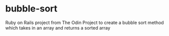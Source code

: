# bubble-sort

Ruby on Rails project from The Odin Project to create a bubble sort method which takes in an array and returns a sorted array
